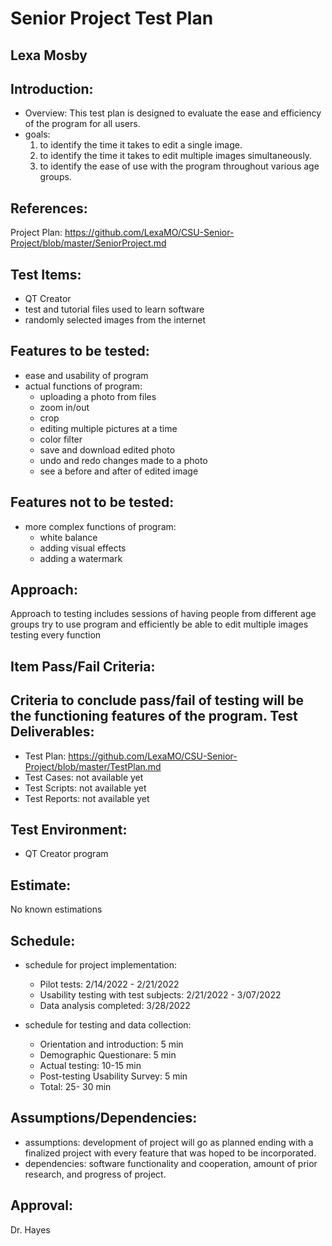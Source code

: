 Senior Project Test Plan
========================
Lexa Mosby
----------

Introduction:
-------------
- Overview: This test plan is designed to evaluate the ease and efficiency of the program for all users.
- goals:
  1. to identify the time it takes to edit a single image.
  2. to identify the time it takes to edit multiple images simultaneously.
  3. to identify the ease of use with the program throughout various age groups.

References:
-----------
Project Plan: https://github.com/LexaMO/CSU-Senior-Project/blob/master/SeniorProject.md

Test Items: 
-----------
- QT Creator
- test and tutorial files used to learn software
- randomly selected images from the internet

Features to be tested:
-----------------------
- ease and usability of program
- actual functions of program:
  - uploading a photo from files
  - zoom in/out
  - crop
  - editing multiple pictures at a time
  - color filter
  - save and download edited photo
  - undo and redo changes made to a photo
  - see a before and after of edited image

Features not to be tested:
--------------------------
- more complex functions of program:
  - white balance 
  - adding visual effects
  - adding a watermark
  

Approach:
--------
Approach to testing includes sessions of having people from different age groups try to use program and efficiently be able to edit multiple images testing every function

Item Pass/Fail Criteria:
-----------------------
Criteria to conclude pass/fail of testing will be the functioning features of the program.
Test Deliverables:
-------------------
- Test Plan: https://github.com/LexaMO/CSU-Senior-Project/blob/master/TestPlan.md
- Test Cases: not available yet
- Test Scripts: not available yet
- Test Reports: not available yet

Test Environment:
-----------------
- QT Creator program

Estimate:
---------
No known estimations

Schedule:
---------
- schedule for project implementation:
  - Pilot tests: 2/14/2022 - 2/21/2022
  - Usability testing with test subjects: 2/21/2022 - 3/07/2022
  - Data analysis completed: 3/28/2022

- schedule for testing and data collection:
  -  Orientation and introduction: 5 min
  -  Demographic Questionare:  5 min
  -  Actual testing: 10-15 min
  -  Post-testing Usability Survey: 5 min
  -  Total: 25- 30 min

Assumptions/Dependencies:
-------------------------
- assumptions: development of project will go as planned ending with a finalized project with every feature that was hoped to be incorporated.
- dependencies: software functionality and cooperation, amount of prior research, and progress of project.

Approval:
-----------
Dr. Hayes 
